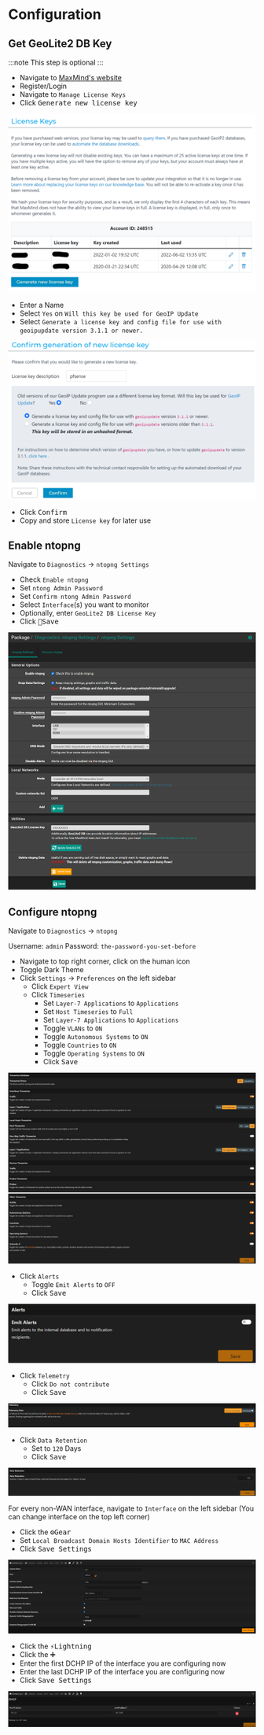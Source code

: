 # Configuration

## Get GeoLite2 DB Key

:::note
This step is optional
:::

- Navigate to [MaxMind's website](https://www.maxmind.com/en/account/login)
- Register/Login
- Navigate to `Manage License Keys`
- Click <kbd>Generate new license key</kbd>

![maxmind-generate](img/maxmind-generate.png)

- Enter a Name
- Select `Yes` on `Will this key be used for GeoIP Update`
- Select `Generate a license key and config file for use with geoipupdate version 3.1.1 or newer.`

![maxmind-confirm](img/maxmind-confirm.png)

- Click <kbd>Confirm</kbd>
- Copy and store `License key` for later use

## Enable ntopng

Navigate to `Diagnostics` -> `ntopng Settings`

- Check `Enable ntopng`
- Set `ntong Admin Password`
- Set `Confirm ntong Admin Password`
- Select `Interface`(s) you want to monitor
- Optionally, enter `GeoLite2 DB License Key`
- Click <kbd>💾Save</kbd>

![ntopng-config](img/ntopng-config.png)

## Configure ntopng

Navigate to `Diagnostics` -> `ntopng`

Username: `admin`
Password: `the-password-you-set-before`

- Navigate to top right corner, click on the human icon
- Toggle Dark Theme
- Click `Settings` -> `Preferences` on the left sidebar
  - Click `Expert View`
  - Click `Timeseries`
    - Set `Layer-7 Applications` to `Applications`
    - Set `Host Timeseries` to `Full`
    - Set `Layer-7 Applications` to `Applications`
    - Toggle `VLANs` to `ON`
    - Toggle `Autonomous Systems` to `ON`
    - Toggle `Countries` to `ON`
    - Toggle `Operating Systems` to `ON`
    - Click <kbd>Save</kbd>

![ntopng-timeseries1](img/ntopng-timeseries1.png)
![ntopng-timeseries2](img/ntopng-timeseries2.png)

- Click `Alerts`
  - Toggle `Emit Alerts` to `OFF`
  - Click <kbd>Save</kbd>

![ntopng-alerts](img/ntopng-alerts.png)

- Click `Telemetry`
  - Click `Do not contribute`
  - Click <kbd>Save</kbd>

![ntopng-telemetry](img/ntopng-telemetry.png)

- Click `Data Retention`
  - Set to `120` Days
  - Click <kbd>Save</kbd>

![ntopng-retention](img/ntopng-retention.png)

For every non-WAN interface, navigate to `Interface` on the left sidebar
(You can change interface on the top left corner)

- Click the <kbd>⚙️Gear</kbd>
- Set `Local Broadcast Domain Hosts Identifier` to `MAC Address`
- Click <kbd>Save Settings</kbd>

![ntopng-interface-macaddress](img/ntopng-interface-macaddress.png)

- Click the <kbd>⚡Lightning</kbd>
- Click the <kbd>➕</kbd>
- Enter the first DCHP IP of the interface you are configuring now
- Enter the last DCHP IP of the interface you are configuring now
- Click <kbd>Save Settings</kbd>

![ntopng-dhcp](img/ntopng-dhcp.png)
